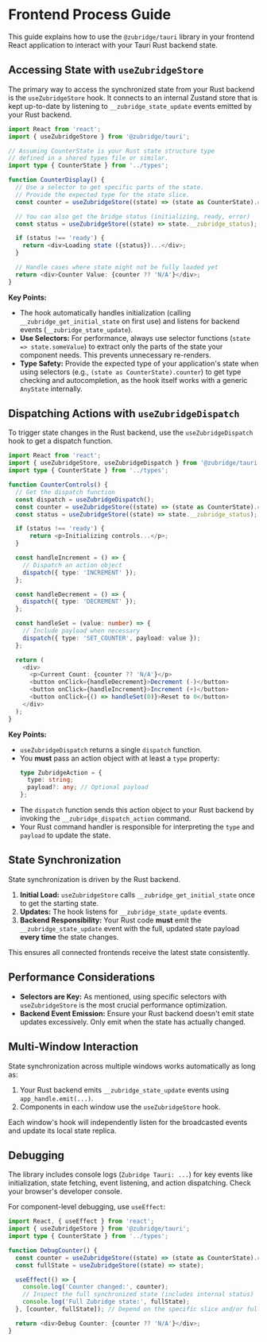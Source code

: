 # Frontend Process Guide

This guide explains how to use the `@zubridge/tauri` library in your frontend React application to interact with your Tauri Rust backend state.

## Accessing State with `useZubridgeStore`

The primary way to access the synchronized state from your Rust backend is the `useZubridgeStore` hook. It connects to an internal Zustand store that is kept up-to-date by listening to `__zubridge_state_update` events emitted by your Rust backend.

```typescript
import React from 'react';
import { useZubridgeStore } from '@zubridge/tauri';

// Assuming CounterState is your Rust state structure type
// defined in a shared types file or similar.
import type { CounterState } from '../types';

function CounterDisplay() {
  // Use a selector to get specific parts of the state.
  // Provide the expected type for the state slice.
  const counter = useZubridgeStore((state) => (state as CounterState).counter);

  // You can also get the bridge status (initializing, ready, error)
  const status = useZubridgeStore((state) => state.__zubridge_status);

  if (status !== 'ready') {
    return <div>Loading state ({status})...</div>;
  }

  // Handle cases where state might not be fully loaded yet
  return <div>Counter Value: {counter ?? 'N/A'}</div>;
}
```

**Key Points:**

- The hook automatically handles initialization (calling `__zubridge_get_initial_state` on first use) and listens for backend events (`__zubridge_state_update`).
- **Use Selectors:** For performance, always use selector functions (`state => state.someValue`) to extract only the parts of the state your component needs. This prevents unnecessary re-renders.
- **Type Safety:** Provide the expected type of your application's state when using selectors (e.g., `(state as CounterState).counter`) to get type checking and autocompletion, as the hook itself works with a generic `AnyState` internally.

## Dispatching Actions with `useZubridgeDispatch`

To trigger state changes in the Rust backend, use the `useZubridgeDispatch` hook to get a dispatch function.

```typescript
import React from 'react';
import { useZubridgeStore, useZubridgeDispatch } from '@zubridge/tauri';
import type { CounterState } from '../types';

function CounterControls() {
  // Get the dispatch function
  const dispatch = useZubridgeDispatch();
  const counter = useZubridgeStore((state) => (state as CounterState).counter);
  const status = useZubridgeStore((state) => state.__zubridge_status);

  if (status !== 'ready') {
      return <p>Initializing controls...</p>;
  }

  const handleIncrement = () => {
    // Dispatch an action object
    dispatch({ type: 'INCREMENT' });
  };

  const handleDecrement = () => {
    dispatch({ type: 'DECREMENT' });
  };

  const handleSet = (value: number) => {
    // Include payload when necessary
    dispatch({ type: 'SET_COUNTER', payload: value });
  };

  return (
    <div>
      <p>Current Count: {counter ?? 'N/A'}</p>
      <button onClick={handleDecrement}>Decrement (-)</button>
      <button onClick={handleIncrement}>Increment (+)</button>
      <button onClick={() => handleSet(0)}>Reset to 0</button>
    </div>
  );
}
```

**Key Points:**

- `useZubridgeDispatch` returns a single `dispatch` function.
- You **must** pass an action object with at least a `type` property:
  ```typescript
  type ZubridgeAction = {
    type: string;
    payload?: any; // Optional payload
  };
  ```
- The `dispatch` function sends this action object to your Rust backend by invoking the `__zubridge_dispatch_action` command.
- Your Rust command handler is responsible for interpreting the `type` and `payload` to update the state.

## State Synchronization

State synchronization is driven by the Rust backend.

1.  **Initial Load:** `useZubridgeStore` calls `__zubridge_get_initial_state` once to get the starting state.
2.  **Updates:** The hook listens for `__zubridge_state_update` events.
3.  **Backend Responsibility:** Your Rust code **must** emit the `__zubridge_state_update` event with the full, updated state payload **every time** the state changes.

This ensures all connected frontends receive the latest state consistently.

## Performance Considerations

- **Selectors are Key:** As mentioned, using specific selectors with `useZubridgeStore` is the most crucial performance optimization.
- **Backend Event Emission:** Ensure your Rust backend doesn't emit state updates excessively. Only emit when the state has actually changed.

## Multi-Window Interaction

State synchronization across multiple windows works automatically as long as:

1.  Your Rust backend emits `__zubridge_state_update` events using `app_handle.emit(...)`.
2.  Components in each window use the `useZubridgeStore` hook.

Each window's hook will independently listen for the broadcasted events and update its local state replica.

## Debugging

The library includes console logs (`Zubridge Tauri: ...`) for key events like initialization, state fetching, event listening, and action dispatching. Check your browser's developer console.

For component-level debugging, use `useEffect`:

```typescript
import React, { useEffect } from 'react';
import { useZubridgeStore } from '@zubridge/tauri';
import type { CounterState } from '../types';

function DebugCounter() {
  const counter = useZubridgeStore((state) => (state as CounterState).counter);
  const fullState = useZubridgeStore((state) => state);

  useEffect(() => {
    console.log('Counter changed:', counter);
    // Inspect the full synchronized state (includes internal status)
    console.log('Full Zubridge state:', fullState);
  }, [counter, fullState]); // Depend on the specific slice and/or full state

  return <div>Debug Counter: {counter ?? 'N/A'}</div>;
}
```

